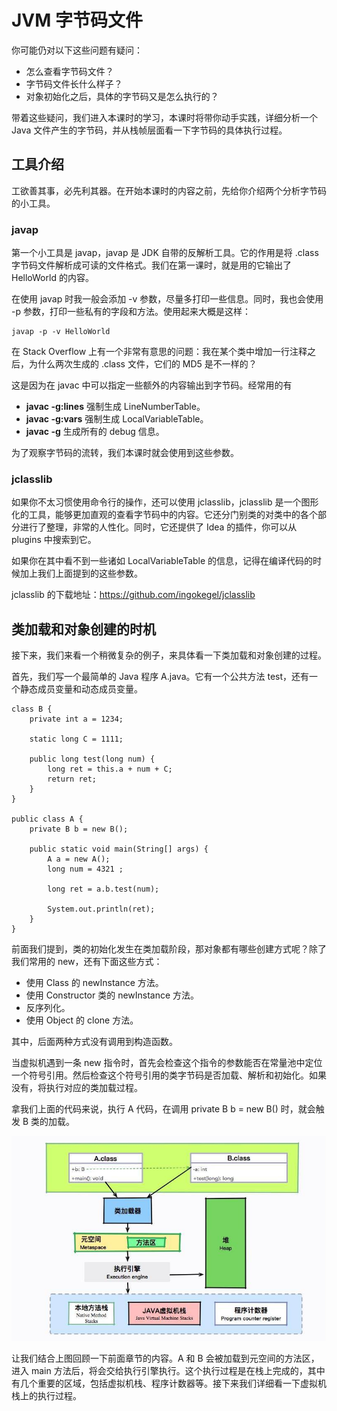 # JVM 字节码文件

你可能仍对以下这些问题有疑问：

-   怎么查看字节码文件？
-   字节码文件长什么样子？
-   对象初始化之后，具体的字节码又是怎么执行的？

带着这些疑问，我们进入本课时的学习，本课时将带你动手实践，详细分析一个 Java 文件产生的字节码，并从栈帧层面看一下字节码的具体执行过程。

## **工具介绍**

工欲善其事，必先利其器。在开始本课时的内容之前，先给你介绍两个分析字节码的小工具。

### **javap**

第一个小工具是 javap，javap 是 JDK 自带的反解析工具。它的作用是将 .class 字节码文件解析成可读的文件格式。我们在第一课时，就是用的它输出了 HelloWorld 的内容。



在使用 javap 时我一般会添加 -v 参数，尽量多打印一些信息。同时，我也会使用 -p 参数，打印一些私有的字段和方法。使用起来大概是这样：

```
javap -p -v HelloWorld
```

在 Stack Overflow 上有一个非常有意思的问题：我在某个类中增加一行注释之后，为什么两次生成的 .class 文件，它们的 MD5 是不一样的？



这是因为在 javac 中可以指定一些额外的内容输出到字节码。经常用的有

-   **javac -g:lines** 强制生成 LineNumberTable。
-   **javac -g:vars** 强制生成 LocalVariableTable。
-   **javac -g** 生成所有的 debug 信息。

为了观察字节码的流转，我们本课时就会使用到这些参数。

### **jclasslib**

如果你不太习惯使用命令行的操作，还可以使用 jclasslib，jclasslib 是一个图形化的工具，能够更加直观的查看字节码中的内容。它还分门别类的对类中的各个部分进行了整理，非常的人性化。同时，它还提供了 Idea 的插件，你可以从 plugins 中搜索到它。



如果你在其中看不到一些诸如 LocalVariableTable 的信息，记得在编译代码的时候加上我们上面提到的这些参数。



jclasslib 的下载地址：https://github.com/ingokegel/jclasslib

## **类加载和对象创建的时机**

接下来，我们来看一个稍微复杂的例子，来具体看一下类加载和对象创建的过程。



首先，我们写一个最简单的 Java 程序 A.java。它有一个公共方法 test，还有一个静态成员变量和动态成员变量。

```
class B {
    private int a = 1234;

    static long C = 1111;

    public long test(long num) {
        long ret = this.a + num + C;
        return ret;
    }
}

public class A {
    private B b = new B();

    public static void main(String[] args) {
        A a = new A();
        long num = 4321 ;

        long ret = a.b.test(num);

        System.out.println(ret);
    }
}
```

前面我们提到，类的初始化发生在类加载阶段，那对象都有哪些创建方式呢？除了我们常用的 new，还有下面这些方式：

-   使用 Class 的 newInstance 方法。
-   使用 Constructor 类的 newInstance 方法。
-   反序列化。
-   使用 Object 的 clone 方法。

其中，后面两种方式没有调用到构造函数。



当虚拟机遇到一条 new 指令时，首先会检查这个指令的参数能否在常量池中定位一个符号引用。然后检查这个符号引用的类字节码是否加载、解析和初始化。如果没有，将执行对应的类加载过程。



拿我们上面的代码来说，执行 A 代码，在调用 private B b = new B() 时，就会触发 B 类的加载。 

![img](img/CgpOIF4ezuOAK_6bAACFY5oeX-Y174.jpg)

让我们结合上图回顾一下前面章节的内容。A 和 B 会被加载到元空间的方法区，进入 main 方法后，将会交给执行引擎执行。这个执行过程是在栈上完成的，其中有几个重要的区域，包括虚拟机栈、程序计数器等。接下来我们详细看一下虚拟机栈上的执行过程。